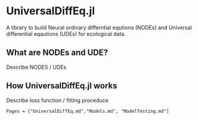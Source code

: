 # UniversalDiffEq.jl

A library to build Neural ordinary differntial equtions (NODEs) and Universal differential eqautions (UDEs) for ecological data.

## What are NODEs and UDE?

Describe NODES / UDEs 

## How UniversalDiffEq.jl works

Describe loss function / fitting proceduce 

```@contents
Pages = ["UniversalDiffEq.md","Models.md", "ModelTesting.md"]
```



